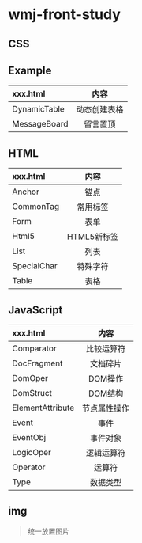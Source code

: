 # wmj-front-study
## CSS
## Example
|xxx.html|内容
|:-|:-:|
|DynamicTable|动态创建表格
|MessageBoard|留言置顶
## HTML
|xxx.html|内容
|:-|:-:|
|Anchor|锚点
|CommonTag|常用标签
|Form|表单
|Html5|HTML5新标签
|List|列表
|SpecialChar|特殊字符
|Table|表格
## JavaScript
|xxx.html|内容
|:-|:-:|
|Comparator|比较运算符
|DocFragment|文档碎片
|DomOper|DOM操作
|DomStruct|DOM结构
|ElementAttribute|节点属性操作
|Event|事件
|EventObj|事件对象
|LogicOper|逻辑运算符
|Operator|运算符
|Type|数据类型
## img
> 统一放置图片
